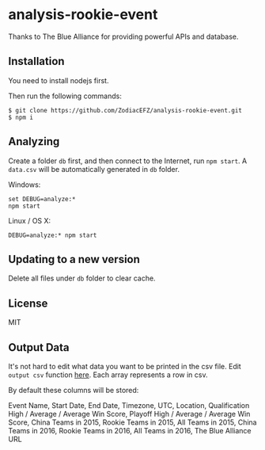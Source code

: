 # analysis-rookie-event

Thanks to The Blue Alliance for providing powerful APIs and database.

## Installation

You need to install nodejs first.

Then run the following commands:

```
$ git clone https://github.com/ZodiacEFZ/analysis-rookie-event.git
$ npm i
```

## Analyzing

Create a folder `db` first, and then connect to the Internet,
run `npm start`. A `data.csv` will be automatically generated in `db` folder.

Windows:

```
set DEBUG=analyze:*
npm start
```

Linux / OS X:

```
DEBUG=analyze:* npm start
```

## Updating to a new version

Delete all files under `db` folder to clear cache.

## License

MIT

## Output Data

It's not hard to edit what data you want to be printed in the csv file. Edit `output csv` function [here](https://github.com/ZodiacEFZ/analysis-rookie-event/blob/master/index.js#L76). Each array represents a row in csv.

By default these columns will be stored:

  Event Name, Start Date, End Date, Timezone, UTC, Location, Qualification High / Average / Average Win Score, Playoff High / Average / Average Win Score, China Teams in 2015, Rookie Teams in 2015, All Teams in 2015, China Teams in 2016, Rookie Teams in 2016, All Teams in 2016, The Blue Alliance URL
